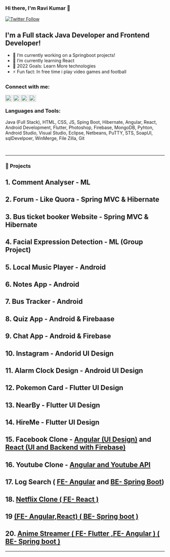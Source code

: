 ### Hi there, I'm Ravi Kumar 👋

[![Twitter Follow](https://img.shields.io/twitter/follow/iamravikumark?color=1DA1F2&logo=twitter&style=for-the-badge)](https://twitter.com/intent/follow?original_referer=https%3A%2F%2Fgithub.com%2Fiamravikumark&screen_name=iamravikumark)

## I'm a Full stack Java Developer and Frontend Developer!

- 🔭 I’m currently working on a Springboot projects!
- 🌱 I’m currently learning React 
- 🥅 2022 Goals: Learn More technologies
- ⚡ Fun fact: In free time i play video games and football 

### Connect with me:

<a href="https://twitter.com/iamravikumark" target="_blank"><img align="left" alt="rkumarkravi | Twitter" width="22px" src="https://abs.twimg.com/favicons/twitter.2.ico" /></a>
<a href="https://www.linkedin.com/in/ravi-kumar-83b9b2150/" target="_blank"><img align="left" alt="rkumarkravi | LinkedIn" width="22px" src="https://static-exp1.licdn.com/sc/h/1bt1uwq5akv756knzdj4l6cdc" /></a>
<a href="https://www.instagram.com/rk_avi_kumar_rk/" target="_blank"><img align="left" alt="rkumarkravi | Instagram" width="22px" src="https://www.instagram.com/static/images/ico/favicon.ico/36b3ee2d91ed.ico" /><a>
<a href="https://www.youtube.com/channel/UC1FaxUvZfLG41QdasijHZag" target="_blank"><img align="left" alt="rkumarkravi | Youtube" width="22px" src="https://www.youtube.com/s/desktop/f507fb37/img/favicon_32x32.png" /></a>

<br />

### Languages and Tools:
Java (Full Stack), HTML, CSS, JS, Sping Boot, Hibernate, Angular, React, Android Development, Flutter,
Photoshop, Firebase, MongoDB, Pyhton, Android Studio, Visual Studio, Eclipse, Netbeans, PuTTY, STS,
SoapUI, sqlDevelpoer, WinMerge, File Zilla, Git

<br />

---

### 📕 Projects 

## 1. Comment Analyser - ML
## 2. Forum - Like Quora - Spring MVC & Hibernate 
## 3. Bus ticket booker Website - Spring MVC & Hibernate 
## 4. Facial Expression Detection - ML (Group Project)
## 5. Local Music Player - Android
## 6. Notes App - Android
## 7. Bus Tracker - Android
## 8. Quiz App - Android & Firebaase
## 9. Chat App - Android & Firebase
## 10. Instagram - Andorid UI Design
## 11. Alarm Clock Design - Android UI Design
## 12. Pokemon Card - Flutter UI Design
## 13. NearBy - Flutter UI Design
## 14. HireMe - Flutter UI Design
## 15. Facebook Clone - <a href="https://github.com/rkumarkravi/angular-projects/tree/main/facebook-ui-clone" target="_blank">Angular (UI Design)</a> and <a href="https://github.com/rkumarkravi/react-projects/tree/master/facebook-clone" target="_blank">React (UI and Backend with Firebase)</a>
## 16. Youtube Clone - <a href="https://github.com/rkumarkravi/YoutubeCloneapp" target="_blank">Angular and Youtube API</a>
## 17. Log Search ( <a href="https://github.com/rkumarkravi/logSeachUI" target="_blank">FE- Angular</a> and <a href="https://github.com/rkumarkravi/LogSearch" target="_blank">BE- Spring Boot</a>)
## 18. <a href="https://github.com/rkumarkravi/react-projects/tree/master/netflix-clone" target="_blank">Netflix Clone ( FE- React )</a>
## 19 <a href="https://github.com/rkumarkravi/angular-projects/tree/main/spotify-clone" target="_blank">(FE- Angular</a><a href="https://github.com/rkumarkravi/react-projects/tree/master/spotify-clone" target="_blank">,React)</a><a href="https://github.com/rkumarkravi/spring-boot-projects/tree/main/musify-rk" target="_blank"> ( BE- Spring boot )</a>
## 20. <a href="https://github.com/rkumarkravi/flutterProjects/tree/main/animax" target="_blank">Anime Streamer ( FE- Flutter </a><a href="https://github.com/rkumarkravi/angular-projects/tree/main/anime-stream-frontend" target="_blank">,FE- Angular )</a><a href="https://github.com/rkumarkravi/spring-boot-projects/tree/main/anime-stream-backend" target="_blank"> ( BE- Spring boot )</a>
---

[twitter]: https://twitter.com/iamravikumark
[instagram]: https://instagram.com/rk_ravi_kumar_rk
[linkedin]: https://linkedin.com/in/ravi-kumar-83b9b2150
